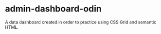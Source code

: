 # admin-dashboard-odin
A data dashboard created in order to practice using CSS Grid and semantic HTML.

